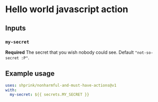 # Hello world javascript action

## Inputs

### `my-secret`

**Required** The secret that you wish nobody could see. Default `"not-so-secret :P"`.

## Example usage

```yml
uses: shprink/nonharmful-and-must-have-actions@v1
with:
  my-secret: ${{ secrets.MY_SECRET }}
```